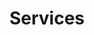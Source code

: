 ---
title: Services

tagTitle: Services - Center for Computation and Visualization
tagDescription: Learn more about the CCV's high-performance computing and visualization services. 

hero:
  lead: 'CCV provides computing infrastructure, consulting, and support to the Brown
    Community. We have HPC specialists, data scientists, and research software engineers
    available to work with researchers. We frequently partner with researchers on
    projects that may span weeks, months, or years. These partnerships can in some
    cases involve a researcher using grant funds to support one of our data scientists
    or research software engineers. '
  cfa:
    text: See our rates
    href: "/services/rates/"

---